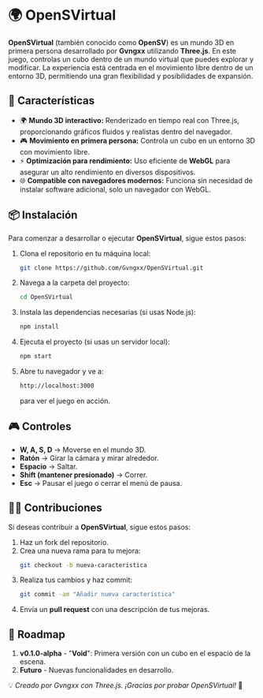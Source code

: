 # 🌍 OpenSVirtual

**OpenSVirtual** (también conocido como **OpenSV**) es un mundo 3D en primera persona desarrollado por **Gvngxx** utilizando **Three.js**. En este juego, controlas un cubo dentro de un mundo virtual que puedes explorar y modificar. La experiencia está centrada en el movimiento libre dentro de un entorno 3D, permitiendo una gran flexibilidad y posibilidades de expansión.

## 🚀 Características
- 🌍 **Mundo 3D interactivo:** Renderizado en tiempo real con Three.js, proporcionando gráficos fluidos y realistas dentro del navegador.
- 🎮 **Movimiento en primera persona:** Controla un cubo en un entorno 3D con movimiento libre.
- ⚡ **Optimización para rendimiento:** Uso eficiente de **WebGL** para asegurar un alto rendimiento en diversos dispositivos.
- 🌐 **Compatible con navegadores modernos:** Funciona sin necesidad de instalar software adicional, solo un navegador con WebGL.

## 📦 Instalación

Para comenzar a desarrollar o ejecutar **OpenSVirtual**, sigue estos pasos:

1. Clona el repositorio en tu máquina local:
    ```bash
    git clone https://github.com/Gvngxx/OpenSVirtual.git
    ```

2. Navega a la carpeta del proyecto:
    ```bash
    cd OpenSVirtual
    ```

3. Instala las dependencias necesarias (si usas Node.js):
    ```bash
    npm install
    ```

4. Ejecuta el proyecto (si usas un servidor local):
    ```bash
    npm start
    ```

5. Abre tu navegador y ve a:
    ```bash
    http://localhost:3000
    ```
    para ver el juego en acción.

## 🎮 Controles
- **W, A, S, D** → Moverse en el mundo 3D.
- **Ratón** → Girar la cámara y mirar alrededor.
- **Espacio** → Saltar.
- **Shift (mantener presionado)** → Correr.
- **Esc** → Pausar el juego o cerrar el menú de pausa.

## 🧑‍💻 Contribuciones
Si deseas contribuir a **OpenSVirtual**, sigue estos pasos:

1. Haz un fork del repositorio.
2. Crea una nueva rama para tu mejora:
    ```bash
    git checkout -b nueva-caracteristica
    ```
3. Realiza tus cambios y haz commit:
    ```bash
    git commit -am "Añadir nueva característica"
    ```
4. Envía un **pull request** con una descripción de tus mejoras.

## 📅 Roadmap
1. **v0.1.0-alpha** - "**Void**": Primera versión con un cubo en el espacio de la escena.
2. **Futuro** - Nuevas funcionalidades en desarrollo.

💡 *Creado por Gvngxx con Three.js. ¡Gracias por probar OpenSVirtual!* 🚀